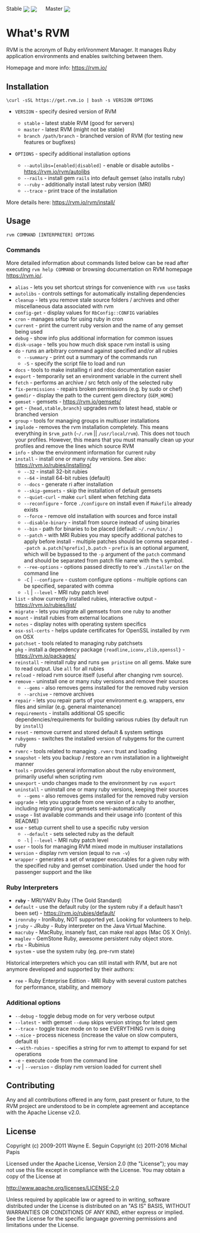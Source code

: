 Stable
<a href="https://travis-ci.org/rvm/rvm/branches"><img src="https://travis-ci.org/rvm/rvm.svg?branch=stable" align="center"></a>
<a href="https://www.bountysource.com/teams/rvm?utm_source=RVM&utm_medium=shield&utm_campaign=raised"><img src="https://api.bountysource.com/badge/team?team_id=506&style=raised" align="center"></a>
&nbsp;&nbsp;&nbsp;&nbsp;
Master
<a href="https://travis-ci.org/rvm/rvm/branches"><img src="https://travis-ci.org/rvm/rvm.svg?branch=master" align="center"></a>

# What's RVM

RVM is the acronym of Ruby enVironment Manager. It manages Ruby application environments and enables switching between them.

Homepage and more info: https://rvm.io/

## Installation

`\curl -sSL https://get.rvm.io | bash -s VERSION OPTIONS`

* `VERSION` - specify desired version of RVM
  * `stable`     - latest stable RVM (good for servers)
  * `master`     - latest RVM (might not be stable)
  * `branch /path/branch` - branched version of RVM (for testing new features or bugfixes)
  
* `OPTIONS` - specify additional installation options
  * `--autolibs=[enabled|disabled]` - enable or disable autolibs - https://rvm.io/rvm/autolibs
  * `--rails`    - install gem `rails` into default gemset (also installs ruby)        
  * `--ruby`     - additionally install latest ruby version (MRI)                     
  * `--trace`    - print trace of the installation

More details here: https://rvm.io/rvm/install/

## Usage

`rvm COMMAND [INTERPRETER] OPTIONS`

### Commands

More detailed information about commands listed below can be read after executing `rvm help COMMAND` or browsing documentation on RVM homepage https://rvm.io/.

* `alias`                - lets you set shortcut strings for convenience with `rvm use` tasks
* `autolibs`             - controls settings for automatically installing dependencies
* `cleanup`              - lets you remove stale source folders / archives and other miscellaneous data associated with rvm
* `config-get`           - display values for `RbConfig::CONFIG` variables
* `cron`                 - manages setup for using ruby in cron
* `current`              - print the current ruby version and the name of any gemset being used
* `debug`                - show info plus additional information for common issues
* `disk-usage`           - tells you how much disk space rvm install is using
* `do`                   - runs an arbitrary command against specified and/or all rubies
  * `--summary`            - print out a summary of the commands run
  * `-S`                   - specify the script file to load and run
* `docs`                 - tools to make installing ri and rdoc documentation easier
* `export`               - temporarily set an environment variable in the current shell
* `fetch`                - performs an archive / src fetch only of the selected ruby
* `fix-permissions`      - repairs broken permissions (e.g. by sudo or chef)
* `gemdir`               - display the path to the current gem directory (`GEM_HOME`)
* `gemset`               - gemsets - https://rvm.io/gemsets/
* `get`                  - `{head,stable,branch}` upgrades rvm to latest head, stable or branched version
* `group`                - tools for managing groups in multiuser installations
* `implode`              - removes the rvm installation completely. This means everything in `$rvm_path` (`~/.rvm` || `/usr/local/rvm`). This does not touch your profiles. However, this means that you must manually clean up your profiles and remove the lines which source RVM
* `info`                 - show the environment information for current ruby
* `install`              - install one or many ruby versions. See also: https://rvm.io/rubies/installing/
  * `--32`                 - install 32-bit rubies
  * `--64`                 - install 64-bit rubies (default)
  * `--docs`               - generate ri after installation
  * `--skip-gemsets`       - skip the installation of default gemsets
  * `--quiet-curl`         - make `curl` silent when fetching data
  * `--reconfigure`        - force `./configure` on install even if `Makefile` already exists
  * `--force`              - remove old installation with sources and force install
  * `--disable-binary`     - install from source instead of using binaries
  * `--bin`                - path for binaries to be placed (default: `~/.rvm/bin/.`)
  * `--patch`              - with MRI Rubies you may specify additional patches to apply before install - multiple patches should be comma separated `--patch a.patch[%prefix],b.patch` - `prefix` is an optional argument, which will be bypassed to the `-p` argument of the `patch` command and should be separated from patch file name with the `%` symbol.
  * `--ree-options`        - options passed directly to ree's `./installer` on the command line
  * `-C` | `--configure`   - custom configure options - multiple options can be specified, separated with comma
  * `-l` | `--level`       - MRI ruby patch level
* `list`                 - show currently installed rubies, interactive output - https://rvm.io/rubies/list/
* `migrate`              - lets you migrate all gemsets from one ruby to another
* `mount`                - install rubies from external locations
* `notes`                - display notes with operating system specifics
* `osx-ssl-certs`        - helps update certificates for OpenSSL installed by rvm on OSX
* `patchset`             - tools related to managing ruby patchsets
* `pkg`                  - install a dependency package `{readline,iconv,zlib,openssl}` - https://rvm.io/packages/
* `reinstall`            - reinstall ruby and runs `gem pristine` on all gems. Make sure to read output. Use `all` for all rubies
* `reload`               - reload rvm source itself (useful after changing rvm source).
* `remove`               - uninstall one or many ruby versions and remove their sources
  * `--gems`               - also removes gems installed for the removed ruby version
  * `--archive`            - remove archives
* `repair`               - lets you repair parts of your environment e.g. wrappers, env files and similar (e.g. general maintenance)
* `requirements`         - installs additional OS specific dependencies/requirements for building various rubies (by default run by `install`)
* `reset`                - remove current and stored default & system settings
* `rubygems`             - switches the installed version of rubygems for the current ruby
* `rvmrc`                - tools related to managing `.rvmrc` trust and loading
* `snapshot`             - lets you backup / restore an rvm installation in a lightweight manner
* `tools`                - provides general information about the ruby environment, primarily useful when scripting rvm
* `unexport`             - undo changes made to the environment by `rvm export`
* `uninstall`            - uninstall one or many ruby versions, keeping their sources
  * `--gems`               - also removes gems installed for the removed ruby version
* `upgrade`              - lets you upgrade from one version of a ruby to another, including migrating your gemsets semi-automatically
* `usage`                - list available commands and their usage info (content of this README)
* `use`                  - setup current shell to use a specific ruby version
  * `--default`            - sets selected ruby as the default
  * `-l` | `--level`       - MRI ruby patch level
* `user`                 - tools for managing RVM mixed mode in multiuser installations
* `version`              - display rvm version (equal to `rvm -v`) 
* `wrapper`              - generates a set of wrapper executables for a given ruby with the specified ruby and gemset combination. Used under the hood for passenger support and the like

### Ruby Interpreters

* **`ruby`**     - MRI/YARV Ruby (The Gold Standard)
* `default`    - use the default ruby (or the system ruby if a default hasn't been set) - https://rvm.io/rubies/default/
* `ironruby`   - IronRuby, NOT supported yet. Looking for volunteers to help.
* `jruby`      - JRuby - Ruby interpreter on the Java Virtual Machine.
* `macruby`    - MacRuby, insanely fast, can make real apps (Mac OS X Only).
* `maglev`     - GemStone Ruby, awesome persistent ruby object store.
* `rbx`        - Rubinius
* `system`     - use the system ruby (eg. pre-rvm state)

Historical interpreters which you can still install with RVM, but are not anymore developed and supported by their authors:

* `ree`        - Ruby Enterprise Edition - MRI Ruby with several custom patches for performance, stability, and memory

### Additional options

* `--debug`           - toggle debug mode on for very verbose output
* `--latest`          - with gemset `--dump` skips version strings for latest gem
* `--trace`           - toggle trace mode on to see EVERYTHING rvm is doing
* `--nice`            - process niceness (increase the value on slow computers, default `0`)
* `--with-rubies`     - specifies a string for rvm to attempt to expand for set operations
* `-e`                - execute code from the command line
* `-v` | `--version`  - display rvm version loaded for current shell


## Contributing

Any and all contributions offered in any form, past present or future, to the
RVM project are understood to be in complete agreement and acceptance with the
Apache License v2.0.

## License

Copyright (c) 2009-2011 Wayne E. Seguin
Copyright (c) 2011-2016 Michal Papis

Licensed under the Apache License, Version 2.0 (the "License");
you may not use this file except in compliance with the License.
You may obtain a copy of the License at

http://www.apache.org/licenses/LICENSE-2.0

Unless required by applicable law or agreed to in writing, software
distributed under the License is distributed on an "AS IS" BASIS,
WITHOUT WARRANTIES OR CONDITIONS OF ANY KIND, either express or implied.
See the License for the specific language governing permissions and
limitations under the License.
